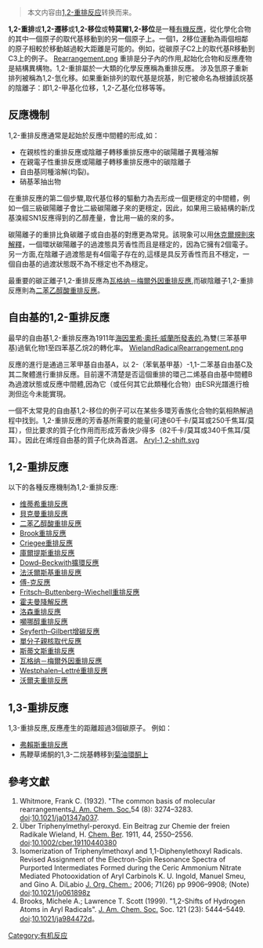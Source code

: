 > 本文内容由[1,2-重排反应](https://zh.wikipedia.org/wiki/1,2-重排反应)转换而来。


**1,2-重排**或**1,2-遷移**或**1,2-移位**或**特莫爾1,2-移位**是一種[有機反應](https://zh.wikipedia.org/wiki/有機反應 "wikilink")，從化學化合物的其中一個原子的取代基移動到的另一個原子上。一個1，2移位運動為兩個相鄰的原子相較於移動越過較大距離是可能的。例如，從碳原子C2上的取代基R移動到C3上的例子。 [Rearrangement.png](https://zh.wikipedia.org/wiki/File:Rearrangement.png "fig:Rearrangement.png") 重排是分子內的作用,起始化合物和反應產物是結構異構物。1,2-重排屬於一大類的化學反應稱為重排反應。 涉及氫原子重新排列被稱為1,2-氫化移。如果重新排列的取代基是烷基，則它被命名為根據該烷基的陰離子：即1,2-甲基化位移，1,2-乙基化位移等等。

## 反應機制

1,2-重排反應通常是起始於反應中間體的形成,如：

  - 在親核性的重排反應或陰離子轉移重排反應中的碳陽離子異種溶解
  - 在親電子性重排反應或陽離子轉移重排反應中的碳陰離子
  - 自由基同種溶解(均裂)。
  - 硝基苯抽出物

在重排反應的第二個步驟,取代基位移的驅動力為去形成一個更穩定的中間體，例如一個三級碳陽離子會比二級碳陽離子來的更穩定，因此，如果用三級結構的新戊基溴經SN1反應得到的乙醇產量，會比用一級的來的多。

碳陽離子的重排比負碳離子或自由基的對應更為常見。該現象可以用[休克爾規則來解釋](https://zh.wikipedia.org/wiki/休克爾規則 "wikilink")，一個環狀碳陽離子的過渡態具芳香性而且是穩定的，因為它擁有2個電子。另一方面,在陰離子過渡態是有4個電子存在的,這樣是具反芳香性而且不穩定，一個自由基的過渡狀態既不為不穩定也不為穩定。

最重要的碳正離子1,2-重排反應為[瓦格纳－梅爾外因重排反應](https://zh.wikipedia.org/wiki/瓦格纳－梅爾外因重排反應 "wikilink"),而碳陰離子1,2-重排反應則為[二苯乙醇酸重排反應](https://zh.wikipedia.org/wiki/二苯乙醇酸重排反應 "wikilink")。

## 自由基的1,2-重排反應

最早的自由基1,2-重排反應為1911年[海因里希·奧托·威蘭所發表的](https://zh.wikipedia.org/wiki/海因里希·奧托·威蘭 "wikilink"),為雙(三苯基甲基)過氧化物1至四苯基乙烷2的轉化率。 [WielandRadicalRearrangement.png](https://zh.wikipedia.org/wiki/File:WielandRadicalRearrangement.png "fig:WielandRadicalRearrangement.png")

反應的進行是通過三苯甲基自由基A，以 2-（苯氧基甲基）-1,1-二苯基自由基C及其二聚體進行重排反應。目前還不清楚是否這個重排的環己二烯基自由基中間體B為過渡狀態或反應中間體,因為它（或任何其它此類種化合物）由ESR光譜進行檢測但迄今未能實現。

一個不太常見的自由基1,2-移位的例子可以在某些多環芳香族化合物的氣相熱解過程中找到。1,2-重排反應的芳香基所需要的能量(可達60千卡/莫耳或250千焦耳/莫耳），但比要求的質子化作用而形成芳香炔少得多（82千卡/莫耳或340千焦耳/莫耳）。因此在烯烴自由基的質子化炔為首選。 [Aryl-1,2-shift.svg](https://zh.wikipedia.org/wiki/File:Aryl-1,2-shift.svg "fig:Aryl-1,2-shift.svg")

## 1,2-重排反應

以下的各種反應機制為1,2-重排反應:

  - [维蒂希重排反應](https://zh.wikipedia.org/wiki/维蒂希重排反應 "wikilink")
  - [貝克曼重排反應](https://zh.wikipedia.org/wiki/貝克曼重排反應 "wikilink")
  - [二苯乙醇酸重排反應](https://zh.wikipedia.org/wiki/二苯乙醇酸重排反應 "wikilink")
  - [Brook重排反應](https://zh.wikipedia.org/wiki/Brook重排反應 "wikilink")
  - [Criegee重排反應](https://zh.wikipedia.org/wiki/Criegee重排反應 "wikilink")
  - [庫爾提斯重排反應](https://zh.wikipedia.org/wiki/庫爾提斯重排反應 "wikilink")
  - [Dowd–Beckwith擴環反應](https://zh.wikipedia.org/wiki/Dowd–Beckwith擴環反應 "wikilink")
  - [法沃爾斯基重排反應](https://zh.wikipedia.org/wiki/法沃爾斯基重排反應 "wikilink")
  - [傅-克反應](https://zh.wikipedia.org/wiki/傅-克反應 "wikilink")
  - [Fritsch–Buttenberg–Wiechell重排反應](https://zh.wikipedia.org/wiki/Fritsch–Buttenberg–Wiechell重排反應 "wikilink")
  - [霍夫曼降解反應](https://zh.wikipedia.org/wiki/霍夫曼降解反應 "wikilink")
  - [洛森重排反應](https://zh.wikipedia.org/wiki/洛森重排反應 "wikilink")
  - [嚬哪醇重排反應](https://zh.wikipedia.org/wiki/嚬哪醇重排反應 "wikilink")
  - [Seyferth–Gilbert增碳反應](https://zh.wikipedia.org/wiki/Seyferth–Gilbert增碳反應 "wikilink")
  - [單分子親核取代反應](https://zh.wikipedia.org/wiki/單分子親核取代反應 "wikilink")
  - [斯蒂文斯重排反應](https://zh.wikipedia.org/wiki/斯蒂文斯重排反應 "wikilink")
  - [瓦格纳－梅爾外因重排反應](https://zh.wikipedia.org/wiki/瓦格纳－梅爾外因重排反應 "wikilink")
  - [Westphalen–Lettré重排反應](https://zh.wikipedia.org/wiki/Westphalen–Lettré重排反應 "wikilink")
  - [沃爾夫重排反應](https://zh.wikipedia.org/wiki/沃爾夫重排反應 "wikilink")

## 1,3-重排反應

1,3-重排反應,反應產生的距離超過3個碳原子。 例如：

  - [弗賴斯重排反應](https://zh.wikipedia.org/wiki/弗賴斯重排反應 "wikilink")
  - 馬鞭草烯酮的1,3-二烷基轉移到[菊油環酮上](https://zh.wikipedia.org/wiki/菊油環酮 "wikilink")

## 參考文獻

1.  Whitmore, Frank C. (1932). "The common basis of molecular rearrangements[J. Am. Chem. Soc.](https://zh.wikipedia.org/wiki/:美国化学会志 "wikilink")54 (8): 3274–3283. [doi](https://en.wikipedia.org/wiki/Digital_object_identifier):[10.1021/ja01347a037](http://pubs.acs.org/doi/abs/10.1021/ja01347a037).
2.  Über Triphenylmethyl-peroxyd. Ein Beitrag zur Chemie der freien Radikale Wieland, H. [Chem. Ber](https://zh.wikipedia.org/wiki/:德国化学学报 "wikilink"). 1911, 44, 2550–2556. [doi](https://en.wikipedia.org/wiki/Digital_object_identifier):[10.1002/cber.19110440380](http://onlinelibrary.wiley.com/doi/10.1002/cber.19110440380/abstract)
3.  Isomerization of Triphenylmethoxyl and 1,1-Diphenylethoxyl Radicals. Revised Assignment of the Electron-Spin Resonance Spectra of Purported Intermediates Formed during the Ceric Ammonium Nitrate Mediated Photooxidation of Aryl Carbinols K. U. Ingold, Manuel Smeu, and Gino A. DiLabio [J. Org. Chem.](https://zh.wikipedia.org/wiki/:有机化学期刊 "wikilink"); 2006; 71(26) pp 9906–9908; (Note) [doi](https://en.wikipedia.org/wiki/Digital_object_identifier):[10.1021/jo061898z](http://pubs.acs.org/doi/abs/10.1021/jo061898z)
4.  Brooks, Michele A.; Lawrence T. Scott (1999). "1,2-Shifts of Hydrogen Atoms in Aryl Radicals". [J. Am. Chem. Soc.](https://zh.wikipedia.org/wiki/:美国化学会志 "wikilink") Soc. 121 (23): 5444–5449. [doi](https://en.wikipedia.org/wiki/Digital_object_identifier):[10.1021/ja984472d](http://pubs.acs.org/doi/abs/10.1021/ja984472d)。

[Category:有机反应](https://zh.wikipedia.org/wiki/Category:有机反应 "wikilink")